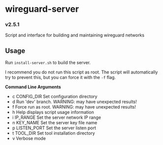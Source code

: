 # wireguard-server
### v2.5.1
Script and interface for building and maintaining wireguard networks


## Usage
Run `install-server.sh` to build the server.

I recommend you do not run this script as root. The script will automatically try to prevent this, but you can force it with the `-f` flag.

**Command Line Arguments**

- c CONFIG_DIR	Set configuration directory
- d 		    Run 'dev' branch. WARNING: may have unexpected results!
- f 		    Force run as root. WARNING: may have unexpected results!
- h		        Help displays script usage information
- i IP_RANGE	Set the server network IP range
- n KEY_NAME	Set the server key file name
- p LISTEN_PORT	Set the server listen port
- t TOOL_DIR	Set tool installation directory
- v 		    Verbose mode
